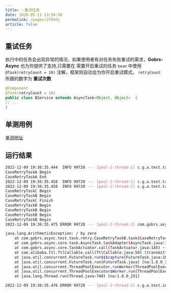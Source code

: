 ```yaml
---
title: 💥重试任务
date: 2020-05-11 13:54:56 
permalink: /pages/2f84dj
article: false
---
```


## 重试任务
执行中的任务会出现异常的情况，如果使用者有对任务失败重试的需求，**Gobrs-Async** 也为你提供了支持,只需要在 需要开启重试的任务 <code>bean</code>
中使用 <code>@Task(retryCount = 10)</code> 注解，框架则自动会为你开启重试模式。 <code>retryCount</code> 所跟的数字为 **重试次数**
```java 
@Component
@Task(retryCount = 10)
public class BService extends AsyncTask<Object, Object>  {
// ...
}
```
## 单测用例
[单测地址](https://gitee.com/dromara/gobrs-async/blob/master/gobrs-async-test/src/test/java/com/gobrs/async/test/retry/CaseTimeout.java)

## 运行结果
```sh 
2022-12-09 19:36:35.444  INFO 99720 --- [pool-2-thread-1] c.g.a.test.task.retry.CaseRetryTaskA     : caseRetryTaskA 使用线程---pool-2-thread-1
CaseRetryTaskA Begin
CaseRetryTaskA End
2022-12-09 19:36:35.458  INFO 99720 --- [pool-2-thread-1] c.g.a.test.task.retry.CaseRetryTaskC     : caseRetryTaskC 使用线程---pool-2-thread-1
2022-12-09 19:36:35.458  INFO 99720 --- [pool-2-thread-2] c.g.a.test.task.retry.CaseRetryTaskB     : caseRetryTaskB 使用线程---pool-2-thread-2
CaseRetryTaskC Begin
CaseRetryTaskB Begin
CaseRetryTaskC Finish
CaseRetryTaskB Begin
CaseRetryTaskB Begin
CaseRetryTaskB Begin
CaseRetryTaskB Begin
2022-12-09 19:36:35.475 ERROR 99720 --- [pool-2-thread-2] com.gobrs.async.core.task.AsyncTask      : [traceId:11770907551682560] caseRetryTaskB 任务执行失败

java.lang.ArithmeticException: / by zero
	at com.gobrs.async.test.task.retry.CaseRetryTaskB.task(CaseRetryTaskB.java:27) ~[classes/:na]
	at com.gobrs.async.core.task.AsyncTask.taskAdapter(AsyncTask.java:124) ~[classes/:na]
	at com.gobrs.async.core.TaskActuator.call(TaskActuator.java:145) ~[classes/:na]
	at com.alibaba.ttl.TtlCallable.call(TtlCallable.java:58) [transmittable-thread-local-2.11.2.jar:na]
	at java.util.concurrent.FutureTask.run$$$capture(FutureTask.java:266) [na:1.8.0_251]
	at java.util.concurrent.FutureTask.run(FutureTask.java) [na:1.8.0_251]
	at java.util.concurrent.ThreadPoolExecutor.runWorker(ThreadPoolExecutor.java:1149) [na:1.8.0_251]
	at java.util.concurrent.ThreadPoolExecutor$Worker.run(ThreadPoolExecutor.java:624) [na:1.8.0_251]
	at java.lang.Thread.run(Thread.java:748) [na:1.8.0_251]

2022-12-09 19:36:35.476 ERROR 99720 --- [pool-2-thread-2] c.g.a.test.inteceptor.GobrsInterceptor   : Execute global interceptor  error
```
